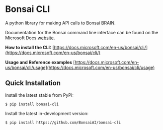Bonsai CLI
==========
A python library for making API calls to Bonsai BRAIN.

Documentation for the Bonsai command line interface can be found on the Microsoft Docs [website](https://docs.microsoft.com/en-us/bonsai/cli/).

**How to install the CLI:**
[https://docs.microsoft.com/en-us/bonsai/cli/](https://docs.microsoft.com/en-us/bonsai/cli/)

**Usage and Reference examples** 
[https://docs.microsoft.com/en-us/bonsai/cli/usage](https://docs.microsoft.com/en-us/bonsai/cli/usage)

Quick Installation
------------

Install the latest stable from PyPI:
```
$ pip install bonsai-cli
```

Install the latest in-development version:
```
$ pip install https://github.com/BonsaiAI/bonsai-cli
```
